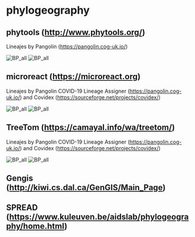 # phylogeography

## phytools (http://www.phytools.org/)

Lineajes by Pangolin (https://pangolin.cog-uk.io/)

![BP_all](https://github.com/AgustinPardo/phylogeography/blob/master/LATAM-linajes%2Barbol%2Bmapa.pn)
![BP_all](https://github.com/AgustinPardo/phylogeography/blob/master/Argentina-Patagonia-Referencias%2BArbol%2BMapa%2BLinajes.pn)

## microreact (https://microreact.org)

Lineajes by Pangolin COVID-19 Lineage Assigner (https://pangolin.cog-uk.io/) and Covidex (https://sourceforge.net/projects/covidex/)

![BP_all](https://github.com/AgustinPardo/phylogeography/blob/master/AMBA_BSAS_mapa%2Barbol%2Blinajes.pn)
![BP_all](https://github.com/AgustinPardo/phylogeography/blob/master/CABA_mapa%2Barbol%2Blinajes.pn)


## TreeTom (https://camayal.info/wa/treetom/)

Lineajes by Pangolin COVID-19 Lineage Assigner (https://pangolin.cog-uk.io/) and Covidex (https://sourceforge.net/projects/covidex/)

![BP_all](https://github.com/AgustinPardo/phylogeography/blob/master/cabaTreeTom.pn)
![BP_all](https://github.com/AgustinPardo/phylogeography/blob/master/gbaTreeToom.pn)


## Gengis (http://kiwi.cs.dal.ca/GenGIS/Main_Page)


## SPREAD (https://www.kuleuven.be/aidslab/phylogeography/home.html)
